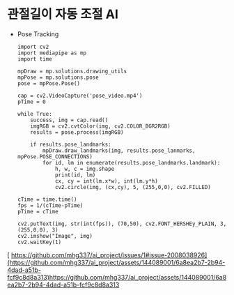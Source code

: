 # 관절길이 자동 조절 AI

- Pose Tracking

      import cv2
      import mediapipe as mp
      import time

      mpDraw = mp.solutions.drawing_utils
      mpPose = mp.solutions.pose
      pose = mpPose.Pose()

      cap = cv2.VideoCapture('pose_video.mp4')
      pTime = 0

      while True:
          success, img = cap.read()
          imgRGB = cv2.cvtColor(img, cv2.COLOR_BGR2RGB)
          results = pose.process(imgRGB)

          if results.pose_landmarks:
              mpDraw.draw_landmarks(img, results.pose_lanmarks, mpPose.POSE_CONNECTIONS)
              for id, lm in enumerate(results.pose_landmarks.landmark):
                  h, w, c = img.shape
                  print(id, lm)
                  cx, cy = int(lm.x*w), int(lm.y*h)
                  cv2.circle(img, (cx,cy), 5, (255,0,0), cv2.FILLED)
  
      cTime = time.time()
      fps = 1/(cTime-pTime)
      pTime = cTime

      cv2.putText(img, str(int(fps)), (70,50), cv2.FONT_HERSHEy_PLAIN, 3,
      (255,0,0), 3)
      cv2.imshow("Image", img)
      cv2.waitKey(1)

[  https://github.com/mhg337/ai_project/issues/1#issue-2008038926](https://github.com/mhg337/ai_project/assets/144089001/6a8ea2b7-2b94-4dad-a51b-fcf9c8d8a313)https://github.com/mhg337/ai_project/assets/144089001/6a8ea2b7-2b94-4dad-a51b-fcf9c8d8a313
